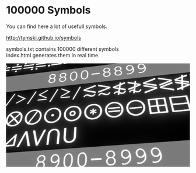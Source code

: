 # 100000 Symbols

You can find here a lot of usefull symbols.

<http://tymski.github.io/symbols>

symbols.txt contains 100000 different symbols  
index.html generates them in real time.

![Fancy symbols graphics](./symbols.jpg)
